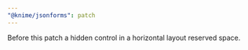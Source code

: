 ```yaml
---
"@knime/jsonforms": patch
---
```


Before this patch a hidden control in a horizontal layout reserved space.
